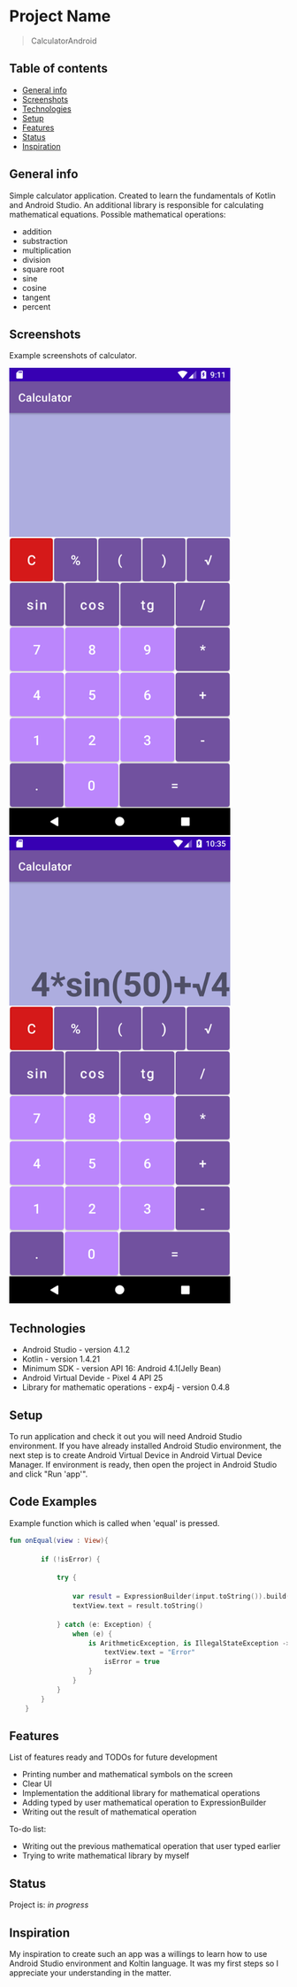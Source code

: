 # Project Name
> CalculatorAndroid

## Table of contents
* [General info](#general-info)
* [Screenshots](#screenshots)
* [Technologies](#technologies)
* [Setup](#setup)
* [Features](#features)
* [Status](#status)
* [Inspiration](#inspiration)


## General info
Simple calculator application. Created to learn the fundamentals of Kotlin and Android Studio.
An additional library is responsible for calculating mathematical equations.
Possible mathematical operations:
- addition 
- substraction
- multiplication
- division
- square root
- sine
- cosine
- tangent
- percent

## Screenshots
Example screenshots of calculator.

<img src=./img/screenshot.png width="400" ><img src=./img/screenshot1.png width="400" >


## Technologies
* Android Studio - version 4.1.2
* Kotlin - version 1.4.21
* Minimum SDK - version API 16: Android 4.1(Jelly Bean)
* Android Virtual Devide - Pixel 4 API 25
* Library for mathematic operations - exp4j - version 0.4.8 

## Setup
To run application and check it out you will need Android Studio environment. If you have already installed Android Studio environment,
the next step is to create Android Virtual Device in Android Virtual Device Manager. 
If environment is ready, then open the project in Android Studio and click "Run 'app'". 

## Code Examples
Example function which is called when 'equal' is pressed.
```Kotlin
fun onEqual(view : View){

        if (!isError) {

            try {

                var result = ExpressionBuilder(input.toString()).build().evaluate()
                textView.text = result.toString()

            } catch (e: Exception) {
                when (e) {
                    is ArithmeticException, is IllegalStateException -> {
                        textView.text = "Error"
                        isError = true
                    }
                }
            }
        }
    }
```

## Features
List of features ready and TODOs for future development
* Printing number and mathematical symbols on the screen
* Clear UI
* Implementation the additional library for mathematical operations
* Adding typed by user mathematical operation to ExpressionBuilder
* Writing out the result of mathematical operation



To-do list:
* Writing out the previous mathematical operation that user typed earlier
* Trying to write mathematical library by myself

## Status
Project is: _in progress_

## Inspiration
My inspiration to create such an app was a willings to learn how to use Android Studio environment and Koltin language.
It was my first steps so I appreciate your understanding in the matter. 
